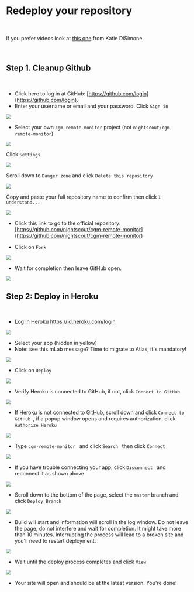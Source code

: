 # Redeploy your repository

</br>

If you prefer videos look at [this one](https://youtu.be/C0edTQhO21g) from Katie DiSimone.

<br>

## Step 1. Cleanup Github

</br>

- Click here to log in at GitHub: [https://github.com/login](https://github.com/login).
- Enter your username or email and your password. Click `Sign in`

<img src="../img/UpdateNS00.png" style="zoom:80%;" >

</br>

- Select your own `cgm-remote-monitor` project (not `nightscout/cgm-remote-monitor`)

<img src="../img/UpdateNS01.png" style="zoom:80%;" >

</br>

Click `Settings`

<img src="../img/UpdateNS26.png" style="zoom:80%;" >

</br>

Scroll down to `Danger zone` and click `Delete this repository`

<img src="../img/UpdateNS27.png" style="zoom:80%;" >

</br>

Copy and paste your full repository name to confirm then click `I understand...`

<img src="../img/UpdateNS28.png" style="zoom:80%;" >

</br>

- Click this link to go to the official repository: [https://github.com/nightscout/cgm-remote-monitor](https://github.com/nightscout/cgm-remote-monitor)

- Click on `Fork`

<img src="../img/UpdateNS29.png" style="zoom:80%;" >

</br>

- Wait for completion then leave GitHub open.

<img src="../img/UpdateNS30.png" style="zoom:80%;" >

</br>

## Step 2: Deploy in Heroku

</br>

- Log in Heroku https://id.heroku.com/login 

<img src="../img/UpdateNS15.png" style="zoom:80%;" >

</br>

- Select your app (hidden in yellow)
- Note: see this mLab message? Time to migrate to Atlas, it's mandatory! 

<img src="../img/UpdateNS16.png" style="zoom:80%;" >

</br>

- Click on `Deploy `

<img src="../img/UpdateNS17.png" style="zoom:80%;" >

</br>

- Verify Heroku is connected to GitHub, if not, click `Connect to GitHub`

<img src="../img/UpdateNS18.png" style="zoom:80%;" >

</br>

- If Heroku is not connected to GitHub, scroll down and click `Connect to GitHub `, if a popup window opens and requires authorization, click `Authorize Heroku`

<img src="../img/UpdateNS19.png" style="zoom:80%;" >

</br>

- Type `cgm-remote-monitor ` and click  `Search ` then click `Connect `

<img src="../img/UpdateNS21.png" style="zoom:80%;" >

</br>

- If you have trouble connecting your app, click `Disconnect ` and reconnect it as shown above

<img src="../img/UpdateNS22.png" style="zoom:80%;" >

</br>

- Scroll down to the bottom of the page, select the `master` branch and click `Deploy Branch` 

<img src="../img/UpdateNS23.png" style="zoom:80%;" >

</br>

- Build will start and information will scroll in the log window. Do not leave the page, do not interfere and wait for completion. It might take more than 10 minutes. Interrupting the process will lead to a broken site and you'll need to restart deployment.

<img src="../img/UpdateNS24.png" style="zoom:80%;" >

</br>

- Wait until the deploy process completes and click `View `

<img src="../img/UpdateNS25.png" style="zoom:80%;" >

</br>

- Your site will open and should be at the latest version. You're done!



